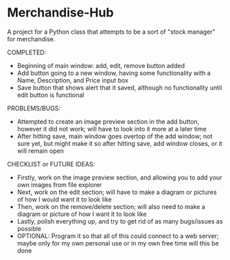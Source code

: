 # Merchandise-Hub
A project for a Python class that attempts to be a sort of "stock manager" for merchandise.


COMPLETED: 
- Beginning of main window: add, edit, remove button added
- Add button going to a new window, having some functionality with a Name, Description, and Price input box
- Save button that shows alert that it saved, although no functionality until edit button is functional

PROBLEMS/BUGS:
- Attempted to create an image preview section in the add button, however it did not work; will have to look into it more at a later time
- After hitting save, main window goes overtop of the add window; not sure yet, but might make it so after hitting save, add window closes, or it will remain open

CHECKLIST or FUTURE IDEAS:
- Firstly, work on the image preview section, and allowing you to add your own images from file explorer
- Next, work on the edit section; will have to make a diagram or pictures of how I would want it to look like
- Then, work on the remove/delete section; will also need to make a diagram or picture of how I want it to look like
- Lastly, polish everything up, and try to get rid of as many bugs/issues as possible
- OPTIONAL: Program it so that all of this could connect to a web server; maybe only for my own personal use or in my own free time will this be done
